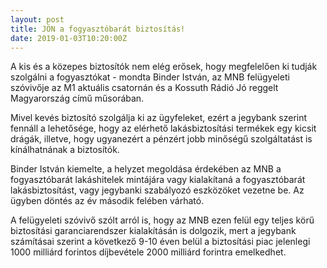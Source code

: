 ```yaml
---
layout: post
title: JÖN a fogyasztóbarát biztosítás!
date: 2019-01-03T10:20:00Z
---
```

A kis és a közepes biztosítók nem elég erősek, hogy megfelelően ki tudják szolgálni a fogyasztókat - mondta Binder István, az MNB felügyeleti szóvivője az M1 aktuális csatornán és a Kossuth Rádió Jó reggelt Magyarország című műsorában.

Mivel kevés biztosító szolgálja ki az ügyfeleket, ezért a jegybank szerint fennáll a lehetősége, hogy az elérhető lakásbiztosítási termékek egy kicsit drágák, illetve, hogy ugyanezért a pénzért jobb minőségű szolgáltatást is kínálhatnának a biztosítók.

Binder István kiemelte, a helyzet megoldása érdekében az MNB a fogyasztóbarát lakáshitelek mintájára vagy kialakítaná a fogyasztóbarát lakásbiztosítást, vagy jegybanki szabályozó eszközöket vezetne be. Az ügyben döntés az év második felében várható.

A felügyeleti szóvivő szólt arról is, hogy az MNB ezen felül egy teljes körű biztosítási garanciarendszer kialakításán is dolgozik, mert a jegybank számításai szerint a következő 9-10 éven belül a biztosítási piac jelenlegi 1000 milliárd forintos díjbevétele 2000 milliárd forintra emelkedhet.
